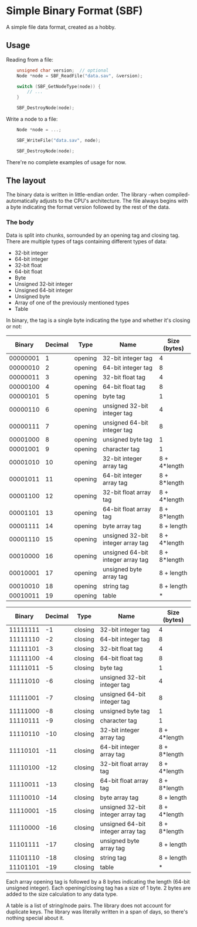 # Simple Binary Format (SBF)

A simple file data format, created as a hobby.

## Usage

Reading from a file:
```cpp
    unsigned char version;  // optional
    Node *node = SBF_ReadFile("data.sav", &version);

    switch (SBF_GetNodeType(node)) {
        // ...
    }

    SBF_DestroyNode(node);

```
Write a node to a file:
```cpp
    Node *node = ...;

    SBF_WriteFile("data.sav", node);

    SBF_DestroyNode(node);
```

There're no complete examples of usage for now.

## The layout

The binary data is written in little-endian order. The library -when compiled- automatically adjusts to the CPU's architecture.
The file always begins with a byte indicating the format version followed by the rest of the data.

### The body

Data is split into chunks, sorrounded by an opening tag and closing tag.
There are multiple types of tags containing different types of data:

- 32-bit integer
- 64-bit integer
- 32-bit float
- 64-bit float
- Byte
- Unsigned 32-bit integer
- Unsigned 64-bit integer
- Unsigned byte
- Array of one of the previously mentioned types
- Table

In binary, the tag is a single byte indicating the type and whether it's closing or not:

| Binary | Decimal | Type |Name  |Size (bytes) |
| ------ | ------- | ---- | ---- | ----------- |
|00000001|1|opening|32-bit integer tag|4|
|00000010|2|opening|64-bit integer tag|8|
|00000011|3|opening|32-bit float tag|4|
|00000100|4|opening|64-bit float tag|8|
|00000101|5|opening|byte tag|1|
|00000110|6|opening|unsigned 32-bit integer tag|4|
|00000111|7|opening|unsigned 64-bit integer tag|8|
|00001000|8|opening|unsigned byte tag|1|
|00001001|9|opening|character tag|1|
|00001010|10|opening|32-bit integer array tag|8 + 4*length|
|00001011|11|opening|64-bit integer array tag|8 + 8*length|
|00001100|12|opening|32-bit float array tag|8 + 4*length|
|00001101|13|opening|64-bit float array tag|8 + 8*length|
|00001111|14|opening|byte array tag|8 + length|
|00001110|15|opening|unsigned 32-bit integer array tag|8 + 4*length|
|00010000|16|opening|unsigned 64-bit integer array tag|8 + 8*length|
|00010001|17|opening|unsigned byte array tag|8 + length|
|00010010|18|opening|string tag|8 + length|
|00010011|19|opening|table|*|

| Binary | Decimal | Type |Name  |Size (bytes) |
| ------ | ------- | ---- | ---- | ----------- |
|11111111| -1|closing|32-bit integer tag|4|
|11111110| -2|closing|64-bit integer tag|8|
|11111101| -3|closing|32-bit float tag|4|
|11111100| -4|closing|64-bit float tag|8|
|11111011| -5|closing|byte tag|1|
|11111010| -6|closing|unsigned 32-bit integer tag|4|
|11111001| -7|closing|unsigned 64-bit integer tag|8|
|11111000| -8|closing|unsigned byte tag|1|
|11110111| -9|closing|character tag|1|
|11110110|-10|closing|32-bit integer array tag|8 + 4*length|
|11110101|-11|closing|64-bit integer array tag|8 + 8*length|
|11110100|-12|closing|32-bit float array tag|8 + 4*length|
|11110011|-13|closing|64-bit float array tag|8 + 8*length|
|11110010|-14|closing|byte array tag|8 + length|
|11110001|-15|closing|unsigned 32-bit integer array tag|8 + 4*length|
|11110000|-16|closing|unsigned 64-bit integer array tag|8 + 8*length|
|11101111|-17|closing|unsigned byte array tag|8 + length|
|11101110|-18|closing|string tag|8 + length|
|11101101|-19|closing|table|*|

Each array opening tag is followed by a 8 bytes indicating the length (64-bit unsigned integer). 
Each opening/closing tag has a size of 1 byte.
2 bytes are added to the size calculation to any data type.

A table is a list of string/node pairs. The library does not account for duplicate keys. The library was literally written in a span of days, so there's nothing special about it.
